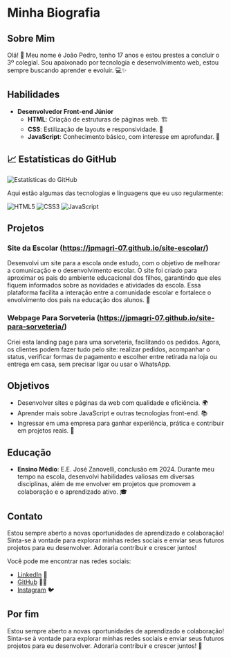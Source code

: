 # Minha Biografia

## Sobre Mim
Olá! 👋 Meu nome é João Pedro, tenho 17 anos e estou prestes a concluir o 3º colegial. Sou apaixonado por tecnologia e desenvolvimento web, estou sempre buscando aprender e evoluir. 💻✨

## Habilidades
- **Desenvolvedor Front-end Júnior**
  - **HTML**: Criação de estruturas de páginas web. 🏗️
  - **CSS**: Estilização de layouts e responsividade. 🎨
  - **JavaScript**: Conhecimento básico, com interesse em aprofundar. 📜

## 📈 Estatísticas do GitHub
![Estatísticas do GitHub](https://github-readme-stats.vercel.app/api?username=jpmagri-07&show_icons=true&hide_title=true&hide=prs&count_private=true&include_all_commits=true&theme=radical)

Aqui estão algumas das tecnologias e linguagens que eu uso regularmente:

![HTML5](https://img.shields.io/badge/-HTML5-E34F26?style=flat-square&logo=html5&logoColor=white)
![CSS3](https://img.shields.io/badge/-CSS3-1572B6?style=flat-square&logo=css3&logoColor=white)
![JavaScript](https://img.shields.io/badge/-JavaScript-F7DF1E?style=flat-square&logo=javascript&logoColor=black)

## Projetos
### Site da Escolar (https://jpmagri-07.github.io/site-escolar/)
Desenvolvi um site para a escola onde estudo, com o objetivo de melhorar a comunicação e o desenvolvimento escolar. O site foi criado para aproximar os pais do ambiente educacional dos filhos, garantindo que eles fiquem informados sobre as novidades e atividades da escola. Essa plataforma facilita a interação entre a comunidade escolar e fortalece o envolvimento dos pais na educação dos alunos. 🚀
### Webpage Para Sorveteria (https://jpmagri-07.github.io/site-para-sorveteria/)
Criei esta landing page para uma sorveteria, facilitando os pedidos. Agora, os clientes podem fazer tudo pelo site: realizar pedidos, acompanhar o status, verificar formas de pagamento e escolher entre retirada na loja ou entrega em casa, sem precisar ligar ou usar o WhatsApp.
## Objetivos
- Desenvolver sites e páginas da web com qualidade e eficiência. 🌍
- Aprender mais sobre JavaScript e outras tecnologias front-end. 📚
- Ingressar em uma empresa para ganhar experiência, prática e contribuir em projetos reais. 🏢

## Educação
- **Ensino Médio**: E.E. José Zanovelli, conclusão em 2024. Durante meu tempo na escola, desenvolvi habilidades valiosas em diversas disciplinas, além de me envolver em projetos que promovem a colaboração e o aprendizado ativo. 🎓

## Contato
Estou sempre aberto a novas oportunidades de aprendizado e colaboração! Sinta-se à vontade para explorar minhas redes sociais e enviar seus futuros projetos para eu desenvolver. Adoraria contribuir e crescer juntos!

Você pode me encontrar nas redes sociais:
- [LinkedIn](#) 💼
- [GitHub](https://github.com/Jpmagri-07/jpmagri-07/blob/main/README.md) 🐱‍💻
- [Instagram](#) 🐦

## Por fim
Estou sempre aberto a novas oportunidades de aprendizado e colaboração! Sinta-se à vontade para explorar minhas redes sociais e enviar seus futuros projetos para eu desenvolver. Adoraria contribuir e crescer juntos! 🙏
